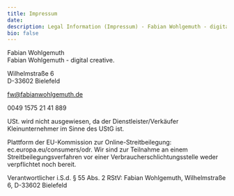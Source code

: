 ```yaml
---
title: Impressum
date: 
description: Legal Information (Impressum) - Fabian Wohlgemuth - digital creative.
bio: false
---
```


Fabian Wohlgemuth  
Fabian Wohlgemuth - digital creative.

Wilhelmstraße 6  
D-33602 Bielefeld

fw@fabianwohlgemuth.de

0049 1575 21 41 889

USt. wird nicht ausgewiesen, da der Dienstleister/Verkäufer Kleinunternehmer im Sinne des UStG ist.

Plattform der EU-Kommission zur Online-Streitbeilegung: ec.europa.eu/consumers/odr. Wir sind zur Teilnahme an einem Streitbeilegungsverfahren vor einer Verbraucherschlichtungsstelle weder verpflichtet noch bereit.

Verantwortlicher i.S.d. § 55 Abs. 2 RStV: Fabian Wohlgemuth, Wilhelmstraße 6, D-33602 Bielefeld
